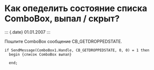 Как опеделить состояние списка ComboBox, выпал / скрыт?
=======================================================

::: {.date}
01.01.2007
:::

Пошлите ComboBox сообщение CB\_GETDROPPEDSTATE.

    if SendMessage(ComboBox1.Handle, CB_GETDROPPEDSTATE, 0, 0) = 1 then
      begin {список ComboBox выпал}
     
      end;
